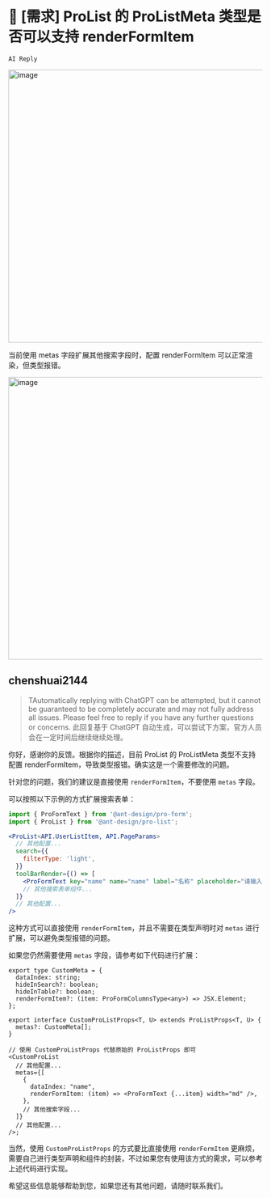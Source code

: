 # 👑 [需求] ProList 的 ProListMeta 类型是否可以支持 renderFormItem

`AI Reply`

  <img width="540" alt="image" src="https://user-images.githubusercontent.com/12508042/228479394-eed5dd40-0618-4a09-bd73-4ccf54802a04.png">

当前使用 metas 字段扩展其他搜索字段时，配置 renderFormItem 可以正常渲染，但类型报错。

<img width="559" alt="image" src="https://user-images.githubusercontent.com/12508042/228479707-53603c8f-9cc2-4115-a40b-92b0663b982c.png">

## chenshuai2144

> TAutomatically replying with ChatGPT can be attempted, but it cannot be guaranteed to be completely accurate and may not fully address all issues. Please feel free to reply if you have any further questions or concerns.
> 此回复基于 ChatGPT 自动生成，可以尝试下方案，官方人员会在一定时间后继续继续处理。

你好，感谢你的反馈。根据你的描述，目前 ProList 的 ProListMeta 类型不支持配置 renderFormItem，导致类型报错。确实这是一个需要修改的问题。

针对您的问题，我们的建议是直接使用 `renderFormItem`，不要使用 `metas` 字段。

可以按照以下示例的方式扩展搜索表单：

```jsx
import { ProFormText } from '@ant-design/pro-form';
import { ProList } from '@ant-design/pro-list';

<ProList<API.UserListItem, API.PageParams>
  // 其他配置...
  search={{
    filterType: 'light',
  }}
  toolBarRender={() => [
    <ProFormText key="name" name="name" label="名称" placeholder="请输入名称" />,
    // 其他搜索表单组件...
  ]}
  // 其他配置...
/>
```

这种方式可以直接使用 `renderFormItem`，并且不需要在类型声明时对 `metas` 进行扩展，可以避免类型报错的问题。

如果您仍然需要使用 `metas` 字段，请参考如下代码进行扩展：

```tsx
export type CustomMeta = {
  dataIndex: string;
  hideInSearch?: boolean;
  hideInTable?: boolean;
  renderFormItem?: (item: ProFormColumnsType<any>) => JSX.Element;
};

export interface CustomProListProps<T, U> extends ProListProps<T, U> {
  metas?: CustomMeta[];
}

// 使用 CustomProListProps 代替原始的 ProListProps 即可
<CustomProList
  // 其他配置...
  metas={[
    {
      dataIndex: "name",
      renderFormItem: (item) => <ProFormText {...item} width="md" />,
    },
    // 其他搜索字段...
  ]}
  // 其他配置...
/>;
```

当然，使用 `CustomProListProps` 的方式要比直接使用 `renderFormItem` 更麻烦，需要自己进行类型声明和组件的封装，不过如果您有使用该方式的需求，可以参考上述代码进行实现。

希望这些信息能够帮助到您，如果您还有其他问题，请随时联系我们。
